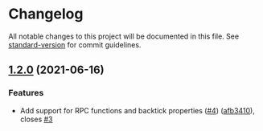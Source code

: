 # Changelog

All notable changes to this project will be documented in this file. See [standard-version](https://github.com/conventional-changelog/standard-version) for commit guidelines.

## [1.2.0](https://github.com/Jason3S/avro.tmLanguage/compare/v1.1.1...v1.2.0) (2021-06-16)


### Features

* Add support for RPC functions and backtick properties ([#4](https://github.com/Jason3S/avro.tmLanguage/issues/4)) ([afb3410](https://github.com/Jason3S/avro.tmLanguage/commit/afb3410d4f61e309da3c5bb562d7dffd36c28c19)), closes [#3](https://github.com/Jason3S/avro.tmLanguage/issues/3)

